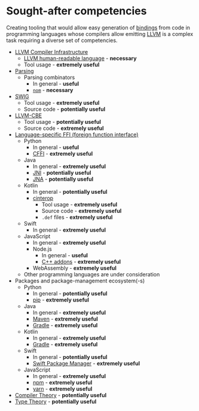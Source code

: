 # Sought-after competencies

Creating tooling that would allow easy generation of [bindings] from code in programming languages whose compilers allow emitting [LLVM] is a complex task requiring a diverse set of competencies.

* [LLVM Compiler Infrastructure]
  - [LLVM human-readable language][LLVM] - **necessary**
  - Tool usage - **extremely useful**
* [Parsing]
  - Parsing combinators
    + In general - **useful**
    + [`nom`] - **necessary**
* [SWIG]
  - Tool usage - **extremely useful**
  - Source code - **potentially useful**
* [LLVM-CBE]
  - Tool usage - **potentially useful**
  - Source code - **extremely useful**
* [Language-specific FFI (foreign function interface)][FFI]
  - Python
    + In general - **useful**
    + [CFFI](https://cffi.readthedocs.io/en/latest/) - **extremely useful**
  - Java
    + In general - **extremely useful**
    + [JNI](https://en.wikipedia.org/wiki/Java_Native_Interface) - **potentially useful**
    + [JNA](https://github.com/java-native-access/jna) - **potentially useful**
  - Kotlin
    + In general - **potentially useful**
    + [cinterop](https://kotlinlang.org/docs/native-c-interop.html)
      * Tool usage - **extremely useful**
      * Source code - **extremely useful**
      * `.def` files - **extremely useful**
  - Swift
    + In general - **extremely useful**
  - JavaScript
    + In general - **extremely useful**
    + Node.js
      * In general - **useful**
      * [C++ addons](https://nodejs.org/api/addons.html#c-addons) - **extremely useful**
    + WebAssembly - **extremely useful**
  - Other programming languages are under consideration
* Packages and package-management ecosystem(-s)
  - Python
    + In general - **potentially useful**
    + [pip](https://en.wikipedia.org/wiki/Pip_(package_manager)) - **extremely useful**
  - Java
    + In general - **extremely useful**
    + [Maven](https://maven.apache.org/) - **extremely useful**
    + [Gradle] - **extremely useful**
  - Kotlin
    + In general - **extremely useful**
    + [Gradle] - **extremely useful**
  - Swift
    + In general - **potentially useful**
    + [Swift Package Manager](https://www.swift.org/package-manager/) - **extremely useful**
  - JavaScript
    + In general - **extremely useful**
    + [npm](https://www.npmjs.com/) - **extremely useful**
    + [yarn](https://en.wikipedia.org/wiki/Yarn_(package_manager)) - **extremely useful**
* [Compiler Theory] - **potentially useful**
* [Type Theory] - **potentially useful**

[bindings]: https://en.wikipedia.org/wiki/Language_binding
[LLVM]: https://llvm.org/docs/LangRef.html#abstract
[LLVM Compiler Infrastructure]: https://llvm.org/
[Parsing]: https://en.wikipedia.org/wiki/Parsing
[`nom`]: https://crates.io/crates/nom
[LLVM-CBE]: https://github.com/JuliaComputingOSS/llvm-cbe
[Compiler Theory]: https://en.wikipedia.org/wiki/Compiler#Compiler_construction
[Type Theory]: https://en.wikipedia.org/wiki/Type_theory
[SWIG]: http://www.swig.org/
[FFI]: https://en.wikipedia.org/wiki/Foreign_function_interface
[Gradle]: https://en.wikipedia.org/wiki/Gradle
